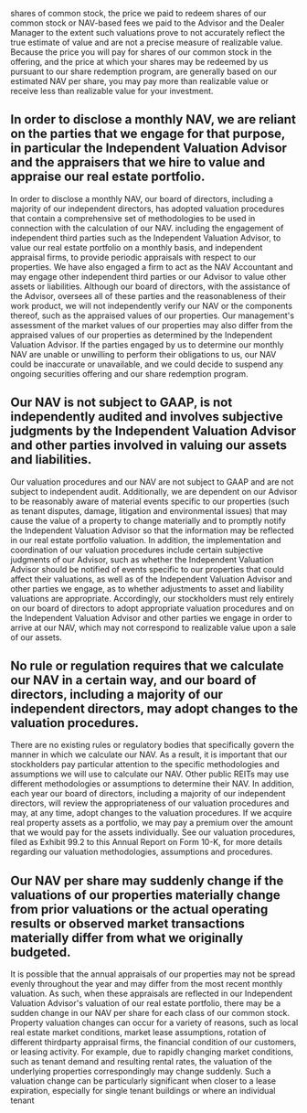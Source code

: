 shares of common stock, the price we paid to redeem shares of our common stock or NAV-based fees we paid to the Advisor and the Dealer Manager to the extent such valuations prove to not accurately reflect the true estimate of value and are not a precise measure of realizable value. Because the price you will pay for shares of our common stock in the offering, and the price at which your shares may be redeemed by us pursuant to our share redemption program, are generally based on our estimated NAV per share, you may pay more than realizable value or receive less than realizable value for your investment.

## In order to disclose a monthly NAV, we are reliant on the parties that we engage for that purpose, in particular the Independent Valuation Advisor and the appraisers that we hire to value and appraise our real estate portfolio.

In order to disclose a monthly NAV, our board of directors, including a majority of our independent directors, has adopted valuation procedures that contain a comprehensive set of methodologies to be used in connection with the calculation of our NAV. including the engagement of independent third parties such as the Independent Valuation Advisor, to value our real estate portfolio on a monthly basis, and independent appraisal firms, to provide periodic appraisals with respect to our properties. We have also engaged a firm to act as the NAV Accountant and may engage other independent third parties or our Advisor to value other assets or liabilities. Although our board of directors, with the assistance of the Advisor, oversees all of these parties and the reasonableness of their work product, we will not independently verify our NAV or the components thereof, such as the appraised values of our properties. Our management's assessment of the market values of our properties may also differ from the appraised values of our properties as determined by the Independent Valuation Advisor. If the parties engaged by us to determine our monthly NAV are unable or unwilling to perform their obligations to us, our NAV could be inaccurate or unavailable, and we could decide to suspend any ongoing securities offering and our share redemption program.

## Our NAV is not subject to GAAP, is not independently audited and involves subjective judgments by the Independent Valuation Advisor and other parties involved in valuing our assets and liabilities.

Our valuation procedures and our NAV are not subject to GAAP and are not subject to independent audit. Additionally, we are dependent on our Advisor to be reasonably aware of material events specific to our properties (such as tenant disputes, damage, litigation and environmental issues) that may cause the value of a property to change materially and to promptly notify the Independent Valuation Advisor so that the information may be reflected in our real estate portfolio valuation. In addition, the implementation and coordination of our valuation procedures include certain subjective judgments of our Advisor, such as whether the Independent Valuation Advisor should be notified of events specific to our properties that could affect their valuations, as well as of the Independent Valuation Advisor and other parties we engage, as to whether adjustments to asset and liability valuations are appropriate. Accordingly, our stockholders must rely entirely on our board of directors to adopt appropriate valuation procedures and on the Independent Valuation Advisor and other parties we engage in order to arrive at our NAV, which may not correspond to realizable value upon a sale of our assets.

## No rule or regulation requires that we calculate our NAV in a certain way, and our board of directors, including a majority of our independent directors, may adopt changes to the valuation procedures.

There are no existing rules or regulatory bodies that specifically govern the manner in which we calculate our NAV. As a result, it is important that our stockholders pay particular attention to the specific methodologies and assumptions we will use to calculate our NAV. Other public REITs may use different methodologies or assumptions to determine their NAV. In addition, each year our board of directors, including a majority of our independent directors, will review the appropriateness of our valuation procedures and may, at any time, adopt changes to the valuation procedures. If we acquire real property assets as a portfolio, we may pay a premium over the amount that we would pay for the assets individually. See our valuation procedures, filed as Exhibit 99.2 to this Annual Report on Form 10-K, for more details regarding our valuation methodologies, assumptions and procedures.

## Our NAV per share may suddenly change if the valuations of our properties materially change from prior valuations or the actual operating results or observed market transactions materially differ from what we originally budgeted.

It is possible that the annual appraisals of our properties may not be spread evenly throughout the year and may differ from the most recent monthly valuation. As such, when these appraisals are reflected in our Independent Valuation Advisor's valuation of our real estate portfolio, there may be a sudden change in our NAV per share for each class of our common stock. Property valuation changes can occur for a variety of reasons, such as local real estate market conditions, market lease assumptions, rotation of different thirdparty appraisal firms, the financial condition of our customers, or leasing activity. For example, due to rapidly changing market conditions, such as tenant demand and resulting rental rates, the valuation of the underlying properties correspondingly may change suddenly. Such a valuation change can be particularly significant when closer to a lease expiration, especially for single tenant buildings or where an individual tenant